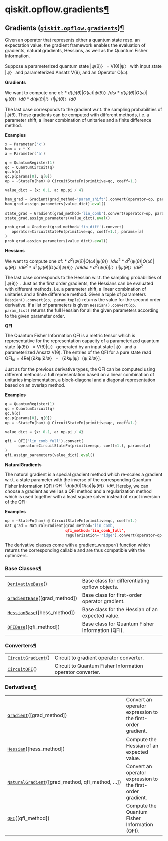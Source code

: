 <span id="qiskit-opflow-gradients" />

# qiskit.opflow\.gradients[¶](#module-qiskit.opflow.gradients "Permalink to this headline")

## Gradients ([`qiskit.opflow.gradients`](#module-qiskit.opflow.gradients "qiskit.opflow.gradients"))[¶](#gradients-qiskit-opflow-gradients "Permalink to this headline")

Given an operator that represents either a quantum state resp. an expectation value, the gradient framework enables the evaluation of gradients, natural gradients, Hessians, as well as the Quantum Fisher Information.

Suppose a parameterized quantum state |ψ(θ)〉 = V(θ)|ψ〉 with input state |ψ〉 and parameterized Ansatz V(θ), and an Operator O(ω).

**Gradients**

We want to compute one of: \* $d⟨ψ(θ)|O(ω)|ψ(θ)〉/ dω$ \* $d⟨ψ(θ)|O(ω)|ψ(θ)〉/ dθ$ \* $d⟨ψ(θ)|i〉⟨i|ψ(θ)〉/ dθ$

The last case corresponds to the gradient w\.r.t. the sampling probabilities of |ψ(θ). These gradients can be computed with different methods, i.e. a parameter shift, a linear combination of unitaries and a finite difference method.

**Examples**

```python
x = Parameter('x')
ham = x * X
a = Parameter('a')

q = QuantumRegister(1)
qc = QuantumCircuit(q)
qc.h(q)
qc.p(params[0], q[0])
op = ~StateFn(ham) @ CircuitStateFn(primitive=qc, coeff=1.)

value_dict = {x: 0.1, a: np.pi / 4}

ham_grad = Gradient(grad_method='param_shift').convert(operator=op, params=[x])
ham_grad.assign_parameters(value_dict).eval()

state_grad = Gradient(grad_method='lin_comb').convert(operator=op, params=[a])
state_grad.assign_parameters(value_dict).eval()

prob_grad = Gradient(grad_method='fin_diff').convert(
   operator=CircuitStateFn(primitive=qc, coeff=1.), params=[a]
)
prob_grad.assign_parameters(value_dict).eval()
```

**Hessians**

We want to compute one of: \* $d^2⟨ψ(θ)|O(ω)|ψ(θ)〉/ dω^2$ \* $d^2⟨ψ(θ)|O(ω)|ψ(θ)〉/ dθ^2$ \* $d^2⟨ψ(θ)|O(ω)|ψ(θ)〉/ dθ dω$ \* $d^2⟨ψ(θ)|i〉⟨i|ψ(θ)〉/ dθ^2$

The last case corresponds to the Hessian w\.r.t. the sampling probabilities of |ψ(θ)〉. Just as the first order gradients, the Hessians can be evaluated with different methods, i.e. a parameter shift, a linear combination of unitaries and a finite difference method. Given a tuple of parameters `Hessian().convert(op, param_tuple)` returns the value for the second order derivative. If a list of parameters is given `Hessian().convert(op, param_list)` returns the full Hessian for all the given parameters according to the given parameter order.

**QFI**

The Quantum Fisher Information QFI is a metric tensor which is representative for the representation capacity of a parameterized quantum state |ψ(θ)〉 = V(θ)|ψ〉 generated by an input state |ψ〉 and a parameterized Ansatz V(θ). The entries of the QFI for a pure state read $\mathrm{QFI}_{kl} = 4 \mathrm{Re}[〈∂kψ|∂lψ〉−〈∂kψ|ψ〉〈ψ|∂lψ〉]$.

Just as for the previous derivative types, the QFI can be computed using different methods: a full representation based on a linear combination of unitaries implementation, a block-diagonal and a diagonal representation based on an overlap method.

**Examples**

```python
q = QuantumRegister(1)
qc = QuantumCircuit(q)
qc.h(q)
qc.p(params[0], q[0])
op = ~StateFn(ham) @ CircuitStateFn(primitive=qc, coeff=1.)

value_dict = {x: 0.1, a: np.pi / 4}

qfi = QFI('lin_comb_full').convert(
      operator=CircuitStateFn(primitive=qc, coeff=1.), params=[a]
)
qfi.assign_parameters(value_dict).eval()
```

**NaturalGradients**

The natural gradient is a special gradient method which re-scales a gradient w\.r.t. a state parameter with the inverse of the corresponding Quantum Fisher Information (QFI) $\mathrm{QFI}^{-1} d⟨ψ(θ)|O(ω)|ψ(θ)〉/ dθ$. Hereby, we can choose a gradient as well as a QFI method and a regularization method which is used together with a least square solver instead of exact inversion of the QFI:

**Examples**

```python
op = ~StateFn(ham) @ CircuitStateFn(primitive=qc, coeff=1.)
nat_grad = NaturalGradient(grad_method='lin_comb,
                           qfi_method='lin_comb_full',
                           regularization='ridge').convert(operator=op, params=params)
```

The derivative classes come with a gradient\_wrapper() function which returns the corresponding callable and are thus compatible with the optimizers.

### Base Classes[¶](#base-classes "Permalink to this headline")

|                                                                                                                                                     |                                                  |
| --------------------------------------------------------------------------------------------------------------------------------------------------- | ------------------------------------------------ |
| [`DerivativeBase`](qiskit.opflow.gradients.DerivativeBase#qiskit.opflow.gradients.DerivativeBase "qiskit.opflow.gradients.DerivativeBase")()        | Base class for differentiating opflow objects.   |
| [`GradientBase`](qiskit.opflow.gradients.GradientBase#qiskit.opflow.gradients.GradientBase "qiskit.opflow.gradients.GradientBase")(\[grad\_method]) | Base class for first-order operator gradient.    |
| [`HessianBase`](qiskit.opflow.gradients.HessianBase#qiskit.opflow.gradients.HessianBase "qiskit.opflow.gradients.HessianBase")(\[hess\_method])     | Base class for the Hessian of an expected value. |
| [`QFIBase`](qiskit.opflow.gradients.QFIBase#qiskit.opflow.gradients.QFIBase "qiskit.opflow.gradients.QFIBase")(\[qfi\_method])                      | Base class for Quantum Fisher Information (QFI). |

### Converters[¶](#converters "Permalink to this headline")

|                                                                                                                                                  |                                                           |
| ------------------------------------------------------------------------------------------------------------------------------------------------ | --------------------------------------------------------- |
| [`CircuitGradient`](qiskit.opflow.gradients.CircuitGradient#qiskit.opflow.gradients.CircuitGradient "qiskit.opflow.gradients.CircuitGradient")() | Circuit to gradient operator converter.                   |
| [`CircuitQFI`](qiskit.opflow.gradients.CircuitQFI#qiskit.opflow.gradients.CircuitQFI "qiskit.opflow.gradients.CircuitQFI")()                     | Circuit to Quantum Fisher Information operator converter. |

### Derivatives[¶](#derivatives "Permalink to this headline")

|                                                                                                                                                                                 |                                                             |
| ------------------------------------------------------------------------------------------------------------------------------------------------------------------------------- | ----------------------------------------------------------- |
| [`Gradient`](qiskit.opflow.gradients.Gradient#qiskit.opflow.gradients.Gradient "qiskit.opflow.gradients.Gradient")(\[grad\_method])                                             | Convert an operator expression to the first-order gradient. |
| [`Hessian`](qiskit.opflow.gradients.Hessian#qiskit.opflow.gradients.Hessian "qiskit.opflow.gradients.Hessian")(\[hess\_method])                                                 | Compute the Hessian of an expected value.                   |
| [`NaturalGradient`](qiskit.opflow.gradients.NaturalGradient#qiskit.opflow.gradients.NaturalGradient "qiskit.opflow.gradients.NaturalGradient")(\[grad\_method, qfi\_method, …]) | Convert an operator expression to the first-order gradient. |
| [`QFI`](qiskit.opflow.gradients.QFI#qiskit.opflow.gradients.QFI "qiskit.opflow.gradients.QFI")(\[qfi\_method])                                                                  | Compute the Quantum Fisher Information (QFI).               |
